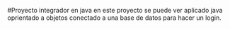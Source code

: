#Proyecto integrador en java 
en este proyecto se puede ver aplicado java oprientado a objetos conectado a una base de datos para hacer un login.
